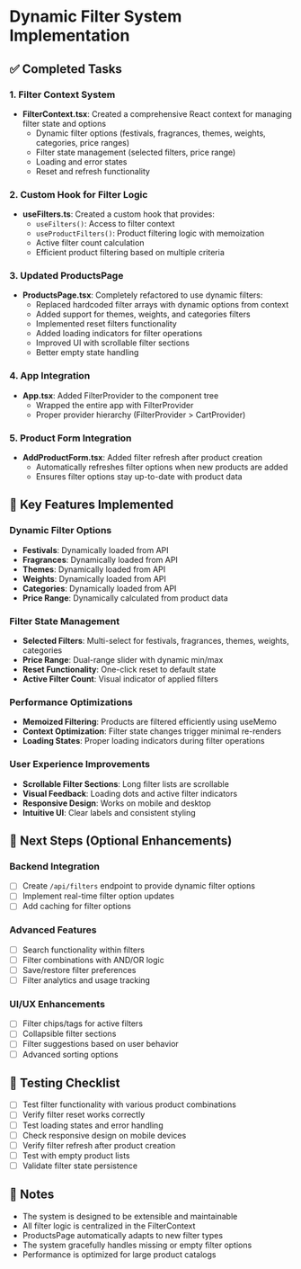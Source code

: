 # Dynamic Filter System Implementation

## ✅ Completed Tasks

### 1. Filter Context System
- **FilterContext.tsx**: Created a comprehensive React context for managing filter state and options
  - Dynamic filter options (festivals, fragrances, themes, weights, categories, price ranges)
  - Filter state management (selected filters, price range)
  - Loading and error states
  - Reset and refresh functionality

### 2. Custom Hook for Filter Logic
- **useFilters.ts**: Created a custom hook that provides:
  - `useFilters()`: Access to filter context
  - `useProductFilters()`: Product filtering logic with memoization
  - Active filter count calculation
  - Efficient product filtering based on multiple criteria

### 3. Updated ProductsPage
- **ProductsPage.tsx**: Completely refactored to use dynamic filters:
  - Replaced hardcoded filter arrays with dynamic options from context
  - Added support for themes, weights, and categories filters
  - Implemented reset filters functionality
  - Added loading indicators for filter operations
  - Improved UI with scrollable filter sections
  - Better empty state handling

### 4. App Integration
- **App.tsx**: Added FilterProvider to the component tree
  - Wrapped the entire app with FilterProvider
  - Proper provider hierarchy (FilterProvider > CartProvider)

### 5. Product Form Integration
- **AddProductForm.tsx**: Added filter refresh after product creation
  - Automatically refreshes filter options when new products are added
  - Ensures filter options stay up-to-date with product data

## 🔧 Key Features Implemented

### Dynamic Filter Options
- **Festivals**: Dynamically loaded from API
- **Fragrances**: Dynamically loaded from API
- **Themes**: Dynamically loaded from API
- **Weights**: Dynamically loaded from API
- **Categories**: Dynamically loaded from API
- **Price Range**: Dynamically calculated from product data

### Filter State Management
- **Selected Filters**: Multi-select for festivals, fragrances, themes, weights, categories
- **Price Range**: Dual-range slider with dynamic min/max
- **Reset Functionality**: One-click reset to default state
- **Active Filter Count**: Visual indicator of applied filters

### Performance Optimizations
- **Memoized Filtering**: Products are filtered efficiently using useMemo
- **Context Optimization**: Filter state changes trigger minimal re-renders
- **Loading States**: Proper loading indicators during filter operations

### User Experience Improvements
- **Scrollable Filter Sections**: Long filter lists are scrollable
- **Visual Feedback**: Loading dots and active filter indicators
- **Responsive Design**: Works on mobile and desktop
- **Intuitive UI**: Clear labels and consistent styling

## 🚀 Next Steps (Optional Enhancements)

### Backend Integration
- [ ] Create `/api/filters` endpoint to provide dynamic filter options
- [ ] Implement real-time filter option updates
- [ ] Add caching for filter options

### Advanced Features
- [ ] Search functionality within filters
- [ ] Filter combinations with AND/OR logic
- [ ] Save/restore filter preferences
- [ ] Filter analytics and usage tracking

### UI/UX Enhancements
- [ ] Filter chips/tags for active filters
- [ ] Collapsible filter sections
- [ ] Filter suggestions based on user behavior
- [ ] Advanced sorting options

## 🧪 Testing Checklist

- [ ] Test filter functionality with various product combinations
- [ ] Verify filter reset works correctly
- [ ] Test loading states and error handling
- [ ] Check responsive design on mobile devices
- [ ] Verify filter refresh after product creation
- [ ] Test with empty product lists
- [ ] Validate filter state persistence

## 📝 Notes

- The system is designed to be extensible and maintainable
- All filter logic is centralized in the FilterContext
- ProductsPage automatically adapts to new filter types
- The system gracefully handles missing or empty filter options
- Performance is optimized for large product catalogs

